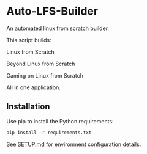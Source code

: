 # Auto-LFS-Builder

An automated linux from scratch builder.

This script builds:

Linux from Scratch

Beyond Linux from Scratch

Gaming on Linux from Scratch


All in one application.
## Installation

Use pip to install the Python requirements:

```bash
pip install -r requirements.txt
```

See [SETUP.md](SETUP.md) for environment configuration details.

